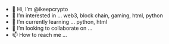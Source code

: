 - 👋 Hi, I’m @ikeepcrypto
- 👀 I’m interested in ... web3, block chain, gaming, html, python
- 🌱 I’m currently learning ... python, html
- 💞️ I’m looking to collaborate on ...
- 📫 How to reach me ...

<!---
ikeepcrypto/ikeepcrypto is a ✨ special ✨ repository because its `README.md` (this file) appears on your GitHub profile.
You can click the Preview link to take a look at your changes.
--->

